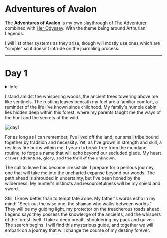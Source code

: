 # Adventures of Avalon

The **Adventures of Avalon** is my own playthrough of [The Adventurer](https://jameschip.itch.io/the-adventurer) combined with [Her Odyssey](https://mirror-lock.itch.io/her-odyssey). With the theme being around Arthurian Legends. 

I will list other systems as they arise, though will mostly use ones which are "simple" so it doesn't intrude on the journaling process.

---

# Day 1

<details><summary>Info</summary>

**Location**: Woods

**Looking for**: A lost treasure which is a new love that is not a weapon

**Raw Notes**
For as long as I remember, I've grown up as a hunter, living off the land with my parents, we're a small family you see. As I've grown older, and contribute to the family and (tribe?), I've began to see that I have potential, potential to grow and make a name for myself. To escape the constant druggery and bring glory to my families' name.

I prepare to leave where I am to prepare for a long arduous journey, the challenge is we're remote and distinct from most of civilisation and I don't know the way. I'm a resourceful person, having been a hunter my whole life, I will be fine, no matter how long the journey. I'm confident in my abilities. 

But first, I need to look for the key guide or shaman to keep me safe from my travels who will be my guiding light. My father told me that they will be the one to show me the way. 

**Prompt**

You are a fiction writer for arthurian legends. You will write in first person, and improve the prose and notes that are generated below

**Additional Outputs**

Notes:

* Consider introducing a sense of foreboding or prophecy surrounding the protagonist's journey.
* The shaman/guide could be tied to Merlin or other Arthurian figures.
* The protagonist's tribe could have ancient connections to the Old Religion or druidic practices.
* The journey could be motivated by a dream, vision, or omen that sets the protagonist on their path.

**Image Prompt**

I stand amidst the whispering woods, the ancient trees towering above me like sentinels. The rustling leaves beneath my feet are a familiar comfort, a reminder of the life I've known since childhood. My family's humble cabin lies hidden deep within this forest, where my parents taught me the ways of the hunt and the secrets of the wild. Manga style, simple lines, pastel palette

https://fastflux.ai/

---

</details> 

I stand amidst the whispering woods, the ancient trees towering above me like sentinels. The rustling leaves beneath my feet are a familiar comfort, a reminder of the life I've known since childhood. My family's humble cabin lies hidden deep within this forest, where my parents taught me the ways of the hunt and the secrets of the wild.

![day1](./assets/day1.png)

For as long as I can remember, I've lived off the land, our small tribe bound together by tradition and necessity. Yet, as I've grown in strength and skill, a restless fire burns within me. I yearn to break free from the mundane routine, to forge a name that will echo beyond our secluded glade. My heart craves adventure, glory, and the thrill of the unknown.

The call to leave has become irresistible. I prepare for a perilous journey, one that will take me into the uncharted expanse beyond our woods. The path ahead is shrouded in uncertainty, but I've been honed by the wilderness. My hunter's instincts and resourcefulness will be my shield and sword.

Still, I know better than to tempt fate alone. My father's words echo in my mind: "Seek out the wise one, the shaman who walks between worlds." They will be my guiding light, my protector on the treacherous roads ahead. Legend says they possess the knowledge of the ancients, and the whispers of the forest itself.
I take a deep breath, shouldering my pack and quiver. The search begins. I will find this mysterious guide, and together we will embark on a journey that will change the course of my destiny forever.

